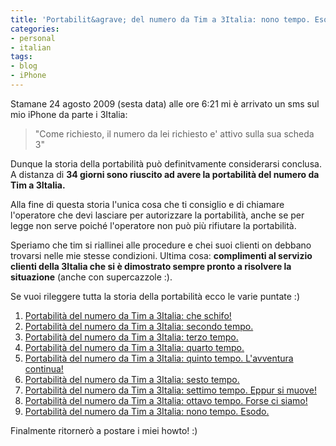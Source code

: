 ```yaml
---
title: 'Portabilit&agrave; del numero da Tim a 3Italia: nono tempo. Esodo.'
categories:
- personal
- italian
tags:
- blog
- iPhone
---
```

Stamane 24 agosto 2009 (sesta data) alle ore 6:21 mi è arrivato un sms sul mio
iPhone da parte i 3Italia:

>"Come richiesto, il numero da lei richiesto e' attivo sulla sua scheda 3"
  
Dunque la storia della portabilità può definitvamente considerarsi conclusa. A
distanza di **34 giorni sono riuscito ad avere la portabilità del numero da
Tim a 3Italia.**

Alla fine di questa storia l'unica cosa che ti consiglio e di chiamare
l'operatore che devi lasciare per autorizzare la portabilità, anche se per
legge non serve poiché l'operatore non può più rifiutare la portabilità.

Speriamo che tim si riallinei alle procedure e chei suoi clienti on debbano
trovarsi nelle mie stesse condizioni. Ultima cosa: **complimenti al servizio
clienti della 3Italia che si è dimostrato sempre pronto a risolvere la
situazione** (anche con supercazzole :).

Se vuoi rileggere tutta la storia della portabilità ecco le varie puntate :)

  1. [Portabilità del numero da Tim a 3Italia: che schifo!]({{site.url}}/2009/08/14/portabilita-del-numero-da-tim-a-3italia-che-schifo/)
  2. [Portabilità del numero da Tim a 3Italia: secondo tempo.]({{site.url}}/2009/08/14/portabilita-del-numero-da-tim-a-3italia-secondo-tempo/)
  3. [Portabilità del numero da Tim a 3Italia: terzo tempo.]({{site.url}}/2009/08/19/portabilita-del-numero-da-tim-a-3italia-terzo-tempo/)
  4. [Portabilità del numero da Tim a 3Italia: quarto tempo.]({{site.url}}/2009/08/19/portabilita-del-numero-da-tim-a-3italia-quarto-tempo/)
  5. [Portabilità del numero da Tim a 3Italia: quinto tempo. L'avventura continua!]({{site.url}}/2009/08/19/portabilita-del-numero-da-tim-a-3italia-quinto-tempo-lavventura-continua/)
  6. [Portabilità del numero da Tim a 3Italia: sesto tempo.]({{site.url}}/2009/08/19/portabilita-del-numero-da-tim-a-3italia-sesto-tempo/)
  7. [Portabilità del numero da Tim a 3Italia: settimo tempo. Eppur si muove!]({{site.url}}/2009/08/19/portabilita-del-numero-da-tim-a-3italia-settimo-tempo-eppur-si-muove/)
  8. [Portabilità del numero da Tim a 3Italia: ottavo tempo. Forse ci siamo!]({{site.url}}/2009/08/20/portabilita-del-numero-da-tim-a-3italia-ottavo-tempo-forse-ci-siamo/)
  9. [Portabilità del numero da Tim a 3Italia: nono tempo. Esodo.]({{site.url}}/2009/08/24/portabilita-del-numero-da-tim-a-3italia-nono-tempo-esodo/)
  
Finalmente ritornerò a postare i miei howto! :)
